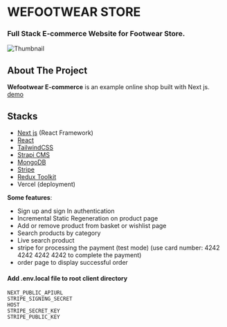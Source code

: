# WEFOOTWEAR STORE

### Full Stack E-commerce Website for Footwear Store.

![Thumbnail](https://i.ibb.co/bLb6DpL/wefootwear-ss-min.jpg)

## About The Project

**Wefootwear E-commerce** is an example online shop built with Next js.
[demo](https://wefootwear.vercel.app/)

## Stacks

- [Next js](https://nextjs.org/) (React Framework)
- [React](reactjs.org)
- [TailwindCSS](https://tailwindcss.com/)
- [Strapi CMS](https://strapi.io/)
- [MongoDB](https://www.mongodb.com/cloud/atlas)
- [Stripe](https://stripe.com)
- [Redux Toolkit](https://redux-toolkit.js.org/)
- Vercel (deployment)

**Some features**:

- Sign up and sign In authentication
- Incremental Static Regeneration on product page
- Add or remove product from basket or wishlist page
- Search products by category
- Live search product
- stripe for processing the payment (test mode) 
(use card number: 4242 4242 4242 4242 to complete the payment)
- order page to display successful order


#### Add .env.local file to root client directory

```
NEXT_PUBLIC_APIURL
STRIPE_SIGNING_SECRET
HOST
STRIPE_SECRET_KEY
STRIPE_PUBLIC_KEY
```

